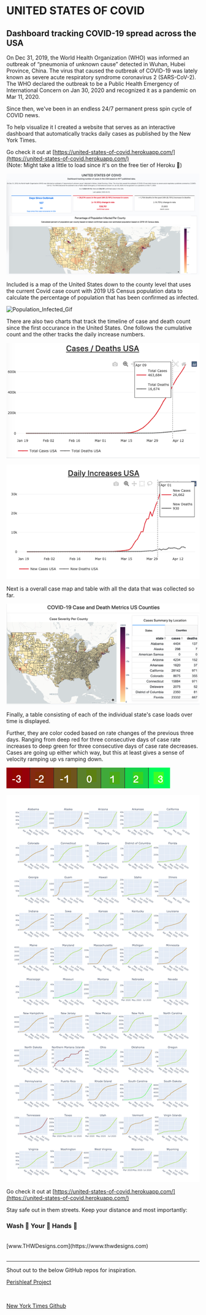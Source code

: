 # UNITED STATES OF COVID

## Dashboard tracking COVID-19 spread across the USA

On Dec 31, 2019, the World Health Organization (WHO) was informed an outbreak of “pneumonia of unknown cause” detected in Wuhan, Hubei Province, China. The virus that caused the outbreak of COVID-19 was lately known as severe acute respiratory syndrome coronavirus 2 (SARS-CoV-2). The WHO declared the outbreak to be a Public Health Emergency of International Concern on Jan 30, 2020 and recognized it as a pandemic on Mar 11, 2020.

Since then, we've been in an endless 24/7 permanent press spin cycle of COVID news.

To help visualize it I created a website that serves as an interactive dashboard that automatically tracks daily cases as published by the New York Times.

Go check it out at [https://united-states-of-covid.herokuapp.com/](https://united-states-of-covid.herokuapp.com/)
<br>
(Note: Might take a little to load since it's on the free tier of Heroku 😬)

![Website_Overview](/images/Website_Overview.png)

Included is a map of the United States down to the county level that uses the current Covid case count with 2019 US Census population data to calculate the percentage of population that has been confirmed as infected.

![Population_Infected_Gif](/images/Percentage_Population_Infected_County_Level.gif)

There are also two charts that track the timeline of case and death count since the first occurance in the United States.  One follows the cumulative count and the other tracks the daily increase numbers.

![Cumulative_Tracker](/images/Case_Timeline.png)

![Daily_Tracker](/images/Daily_Increase_Timeline.png)

Next is a overall case map and table with all the data that was collected so far.

![Cumulative_Case_Map](/images/Case_Table.png)

Finally, a table consisting of each of the individual state's case loads over time is displayed.  

Further, they are color coded based on rate changes of the previous three days.  Ranging from deep red for three consecutive days of case rate increases to deep green for three consecutive days of case rate decreases.  Cases are going up either which way, but this at least gives a sense of velocity ramping up vs ramping down.

![color](/images/color_table.png)

![state](/images/statecases.png)


Go check it out at [https://united-states-of-covid.herokuapp.com/](https://united-states-of-covid.herokuapp.com/)

Stay safe out in them streets. Keep your distance and most importantly:
### Wash 👏 Your 👏 Hands 👏
<br>
[www.THWDesigns.com](https://www.thwdesigns.com)
<br>

<br>

___
Shout out to the below GitHub repos for inspiration.

[Perishleaf Project](https://github.com/Perishleaf/data-visualisation-scripts/tree/master/dash-2019-coronavirus)

<br>

[New York Times Github](https://github.com/nytimes/covid-19-data)